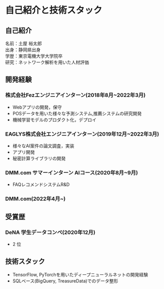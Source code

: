 # 自己紹介と技術スタック

## 自己紹介
名前：土屋 裕太郎<br>
出身：静岡県出身<br>
学歴：東京電機大学大学院卒<br>
研究：ネットワーク解析を用いた人材評価<br>

## 開発経験

### 株式会社Fezエンジニアインターン(2018年8月~2022年3月)
- Webアプリの開発，保守
- POSデータを用いた様々な予測システム,推薦システムの研究開発
- 機械学習モデルのプロダクト化，デプロイ

### EAGLYS株式会社エンジニアインターン(2019年12月~2022年3月)
- 様々なAI案件の論文調査，実装
- アプリ開発
- 秘密計算ライブラリの開発

### DMM.com サマーインターン AIコース(2020年8月~9月)
- FAQレコメンドシステムR&D

### DMM.com(2022年4月~)

## 受賞歴

### DeNA 学生データコンペ(2020年12月)
- 2 位

## 技術スタック
- TensorFlow, PyTorchを用いたディープニューラルネットの開発経験
- SQLベース(BigQuery, TreasureData)でのデータ整形
